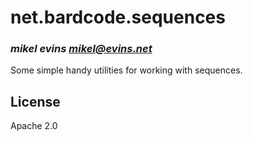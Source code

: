 # net.bardcode.sequences
### _mikel evins <mikel@evins.net>_

Some simple handy utilities for working with sequences.

## License

Apache 2.0
